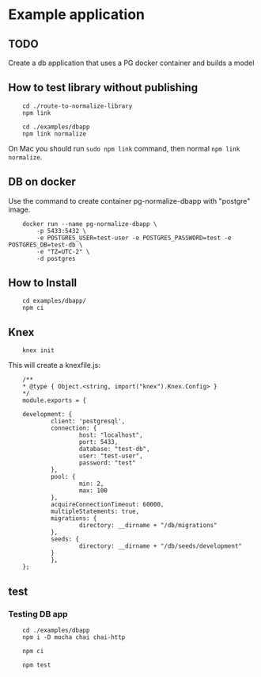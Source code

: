 # Example application

## TODO
Create a db application that uses a PG docker container and builds a model

## How to test library without publishing

        cd ./route-to-normalize-library
        npm link

        cd ./examples/dbapp
        npm link normalize

On Mac you should run `sudo npm link` command, then normal `npm link normalize`.

## DB on docker
Use the command to create container pg-normalize-dbapp with "postgre" image.

        docker run --name pg-normalize-dbapp \
            -p 5433:5432 \
            -e POSTGRES_USER=test-user -e POSTGRES_PASSWORD=test -e POSTGRES_DB=test-db \
            -e "TZ=UTC-2" \
            -d postgres

## How to Install

        cd examples/dbapp/
        npm ci

## Knex


        knex init

This will create a knexfile.js:


        /**
        * @type { Object.<string, import("knex").Knex.Config> }
        */
        module.exports = {

        development: {
                client: 'postgresql',
                connection: {
                        host: "localhost",
                        port: 5433,
                        database: "test-db",
                        user: "test-user",
                        password: "test"
                },
                pool: {
                        min: 2,
                        max: 100
                },
                acquireConnectionTimeout: 60000,
                multipleStatements: true,
                migrations: {
                        directory: __dirname + "/db/migrations"
                },
                seeds: {
                        directory: __dirname + "/db/seeds/development"
                }
                },
        };

## test
### Testing DB app

        cd ./examples/dbapp
        npm i -D mocha chai chai-http

        npm ci

        npm test

